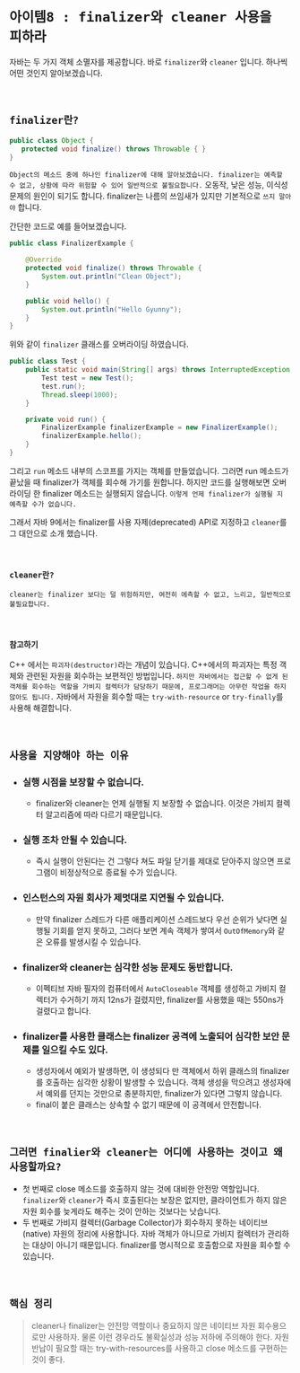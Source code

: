 # `아이템8 : finalizer와 cleaner 사용을 피하라`

자바는 두 가지 객체 소멸자를 제공합니다. 바로 `finalizer`와 `cleaner` 입니다. 하나씩 어떤 것인지 알아보겠습니다. 

<br>

## `finalizer란?`

```java
public class Object {
   protected void finalize() throws Throwable { }
}
```

`Object의 메소드 중에 하나인 finalizer에 대해 알아보겠습니다. finalizer는 예측할 수 없고, 상황에 따라 위험할 수 있어 일반적으로 불필요합니다.` 오동작, 낮은 성능, 이식성 문제의 원인이 되기도 합니다. 
finalizer는 나름의 쓰임새가 있지만 기본적으로 `쓰지 말아야` 합니다. 

간단한 코드로 예를 들어보겠습니다. 

```java
public class FinalizerExample {

    @Override
    protected void finalize() throws Throwable {
        System.out.println("Clean Object");
    }

    public void hello() {
        System.out.println("Hello Gyunny");
    }
}
```

위와 같이 `finalizer` 클래스를 오버라이딩 하였습니다. 

```java
public class Test {
    public static void main(String[] args) throws InterruptedException {
        Test test = new Test();
        test.run();
        Thread.sleep(1000);
    }

    private void run() {
        FinalizerExample finalizerExample = new FinalizerExample();
        finalizerExample.hello();
    }
}
```

그리고 `run` 메소드 내부의 스코프를 가지는 객체를 만들었습니다. 그러면 run 메소드가 끝났을 때 finalizer가 객체를 회수해 가기를 원합니다. 
하지만 코드를 실행해보면 오버라이딩 한 finalizer 메소드는 실행되지 않습니다. `이렇게 언제 finalizer가 실행될 지 예측할 수가 없습니다.`

그래서 자바 9에서는 finalizer를 사용 자제(deprecated) API로 지정하고 `cleaner`를 그 대안으로 소개 했습니다. 

<br>

### `cleaner란?`

`cleaner는 finalizer 보다는 덜 위험하지만, 여전히 에측할 수 없고, 느리고, 일반적으로 불필요합니다.`

<br>

### `참고하기`

C++ 에서는 `파괴자(destructor)`라는 개념이 있습니다. C++에서의 파괴자는 특정 객체와 관련된 자원을 회수하는 보편적인 방법입니다. 
`하지만 자바에서는 접근할 수 없게 된 객체를 회수하는 역할을 가비지 컬렉터가 담당하기 때문에, 프로그래머는 아무런 작업을 하지 않아도 됩니다.`
자바에서 자원을 회수할 때는 `try-with-resource` or `try-finally`를 사용해 해결합니다. 

<br>

## `사용을 지양해야 하는 이유`

- ### 실행 시점을 보장할 수 없습니다. 
    - finalizer와 cleaner는 언제 실행될 지 보장할 수 없습니다. 이것은 가비지 컬렉터 알고리즘에 따라 다르기 때문입니다. 
    
- ### 실행 조차 안될 수 있습니다. 
    - 즉시 실행이 안된다는 건 그렇다 쳐도 파일 닫기를 제대로 닫아주지 않으면 프로그램이 비정상적으로 종료될 수가 있습니다. 
    
- ### 인스턴스의 자원 회사가 제멋대로 지연될 수 있습니다.
    - 만약 finalizer 스레드가 다른 애플리케이션 스레드보다 우선 순위가 낮다면 실행될 기회를 얻지 못하고, 그러다 보면 계속 객체가 쌓여서 `OutOfMemory`와 같은 오류를 발생시킬 수 있습니다.
   
- ### finalizer와 cleaner는 심각한 성능 문제도 동반합니다. 
    - 이펙티브 자바 필자의 컴퓨터에서 `AutoCloseable` 객체를 생성하고 가비지 컬렉터가 수거하기 까지 12ns가 걸렸지만, finalizer를 사용했을 때는 550ns가 걸렸다고 합니다. 
   
- ### finalizer를 사용한 클래스는 finalizer 공격에 노출되어 심각한 보안 문제를 일으킬 수도 있다.
    - 생성자에서 예외가 발생하면, 이 생성되다 만 객체에서 하위 클래스의 finalizer를 호출하는 심각한 상황이 발생할 수 있습니다. 
    객체 생성을 막으려고 생성자에서 예외를 던지는 것만으로 충분하지만, finalizer가 있다면 그렇지 않습니다. 
    - final이 붙은 클래스는 상속할 수 없기 때문에 이 공격에서 안전합니다. 
    
<br>

## `그러면 finalier와 cleaner는 어디에 사용하는 것이고 왜 사용할까요?`

- 첫 번째로 close 메소드를 호출하지 않는 것에 대비한 안전망 역할입니다. `finalizer`와 `cleaner`가 즉시 호출된다는 보장은 없지만, 클라이언트가 하지 않은 자원 회수를 늦게라도 해주는 것이 안하는 것보다는 낫습니다. 
- 두 번째로 가비지 컬렉터(Garbage Collector)가 회수하지 못하는 네이티브(native) 자원의 정리에 사용합니다. 자바 객체가 아니므로 가비지 컬렉터가 관리하는 대상이 아니기 때문입니다. finalizer를 명시적으로 호출함으로 자원을 회수할 수 있습니다.
        
<br>

## `핵심 정리`

> cleaner나 finalizer는 안전망 역할이나 중요하지 않은 네이티브 자원 회수용으로만 사용하자. 물론 이런 경우라도 불확실성과 성능 저하에 주의해야 한다. 
> 자원 반납이 필요할 때는 try-with-resources를 사용하고 close 메소드를 구현하는 것이 좋다. 





 